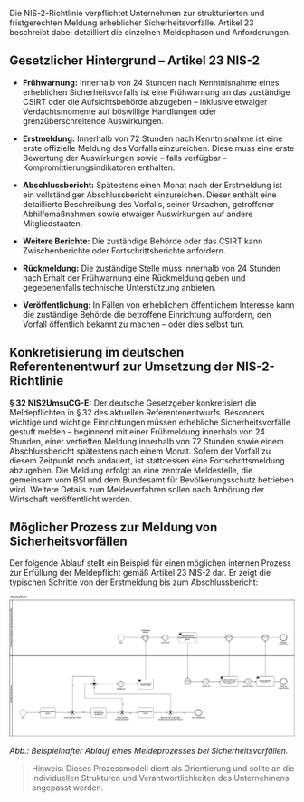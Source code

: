 Die NIS-2-Richtlinie verpflichtet Unternehmen zur strukturierten und fristgerechten Meldung erheblicher Sicherheitsvorfälle. Artikel 23 beschreibt dabei detailliert die einzelnen Meldephasen und Anforderungen.


## Gesetzlicher Hintergrund – Artikel 23 NIS-2

- **Frühwarnung:** Innerhalb von 24 Stunden nach Kenntnisnahme eines erheblichen Sicherheitsvorfalls ist eine Frühwarnung an das zuständige CSIRT oder die Aufsichtsbehörde abzugeben – inklusive etwaiger Verdachtsmomente auf böswillige Handlungen oder grenzüberschreitende Auswirkungen.

- **Erstmeldung:** Innerhalb von 72 Stunden nach Kenntnisnahme ist eine erste offizielle Meldung des Vorfalls einzureichen. Diese muss eine erste Bewertung der Auswirkungen sowie – falls verfügbar – Kompromittierungsindikatoren enthalten.

- **Abschlussbericht:** Spätestens einen Monat nach der Erstmeldung ist ein vollständiger Abschlussbericht einzureichen. Dieser enthält eine detaillierte Beschreibung des Vorfalls, seiner Ursachen, getroffener Abhilfemaßnahmen sowie etwaiger Auswirkungen auf andere Mitgliedstaaten.

- **Weitere Berichte:** Die zuständige Behörde oder das CSIRT kann Zwischenberichte oder Fortschrittsberichte anfordern.

- **Rückmeldung:** Die zuständige Stelle muss innerhalb von 24 Stunden nach Erhalt der Frühwarnung eine Rückmeldung geben und gegebenenfalls technische Unterstützung anbieten.

- **Veröffentlichung:** In Fällen von erheblichem öffentlichem Interesse kann die zuständige Behörde die betroffene Einrichtung auffordern, den Vorfall öffentlich bekannt zu machen – oder dies selbst tun.

## Konkretisierung im deutschen Referentenentwurf zur Umsetzung der NIS-2-Richtlinie 
**§ 32 NIS2UmsuCG-E:**
Der deutsche Gesetzgeber konkretisiert die Meldepflichten in § 32 des aktuellen Referentenentwurfs. Besonders wichtige und wichtige Einrichtungen müssen erhebliche Sicherheitsvorfälle gestuft melden – beginnend mit einer Frühmeldung innerhalb von 24 Stunden, einer vertieften Meldung innerhalb von 72 Stunden sowie einem Abschlussbericht spätestens nach einem Monat. Sofern der Vorfall zu diesem Zeitpunkt noch andauert, ist stattdessen eine Fortschrittsmeldung abzugeben. Die Meldung erfolgt an eine zentrale Meldestelle, die gemeinsam vom BSI und dem Bundesamt für Bevölkerungsschutz betrieben wird. Weitere Details zum Meldeverfahren sollen nach Anhörung der Wirtschaft veröffentlicht werden.

## Möglicher Prozess zur Meldung von Sicherheitsvorfällen

Der folgende Ablauf stellt ein Beispiel für einen möglichen internen Prozess zur Erfüllung der Meldepflicht gemäß Artikel 23 NIS-2 dar. Er zeigt die typischen Schritte von der Erstmeldung bis zum Abschlussbericht:

![Prozessmodell zur Meldung von Sicherheitsvorfällen](media/Meldepflicht.drawio.png)

*Abb.: Beispielhafter Ablauf eines Meldeprozesses bei Sicherheitsvorfällen.*

> Hinweis: Dieses Prozessmodell dient als Orientierung und sollte an die individuellen Strukturen und Verantwortlichkeiten des Unternehmens angepasst werden.



